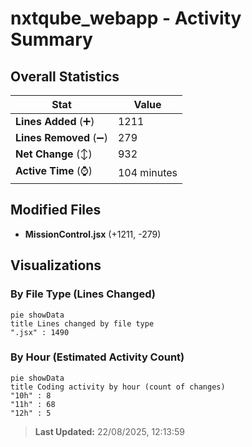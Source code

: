 # nxtqube_webapp - Activity Summary 

## Overall Statistics

| Stat                   | Value                                                             |
| ---------------------- | ----------------------------------------------------------------- |
| **Lines Added** (➕)   | 1211                                          |
| **Lines Removed** (➖) | 279                                        |
| **Net Change** (↕)    | 932                |
| **Active Time** (⌚)   | 104 minutes |


## Modified Files
- **MissionControl.jsx** (+1211, -279)

## Visualizations

### By File Type (Lines Changed)

```mermaid
pie showData
title Lines changed by file type
".jsx" : 1490
```

### By Hour (Estimated Activity Count)

```mermaid
pie showData
title Coding activity by hour (count of changes)
"10h" : 8
"11h" : 68
"12h" : 5
```


> **Last Updated:** 22/08/2025, 12:13:59